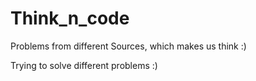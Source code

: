 # Think_n_code
Problems from different Sources, which makes us think :)

Trying to solve different problems :)